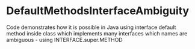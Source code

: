 # DefaultMethodsInterfaceAmbiguity
Code demonstrates how it is possible in Java using interface default method inside class which implements many interfaces which names are ambiguous - using INTERFACE.super.METHOD
